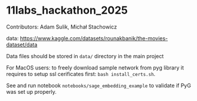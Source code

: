 # 11labs_hackathon_2025
Contributors: Adam Sulik, Michał Stachowicz

data: https://www.kaggle.com/datasets/rounakbanik/the-movies-dataset/data

Data files should be stored in `data/` directory in the main project

For MacOS users: to freely download sample network from pyg library it requires to setup ssl cerificates first: `bash install_certs.sh`.

See and run notebook `notebooks/sage_embedding_example` to validate if PyG was set up properly.